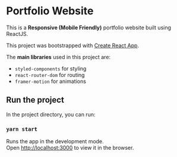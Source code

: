# Portfolio Website

This is a **Responsive (Mobile Friendly)** portfolio website built using ReactJS.

This project was bootstrapped with [Create React App](https://github.com/facebook/create-react-app).

The **main libraries** used in this project are:

* `styled-components` for styling
* `react-router-dom` for routing
* `framer-motion` for animations

## Run the project

In the project directory, you can run:

### `yarn start`

Runs the app in the development mode.\
Open [http://localhost:3000](http://localhost:3000) to view it in the browser.
